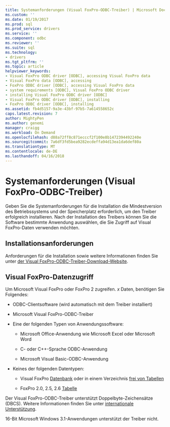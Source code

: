 ```yaml
---
title: Systemanforderungen (Visual FoxPro-ODBC-Treiber) | Microsoft Docs
ms.custom: ''
ms.date: 01/19/2017
ms.prod: sql
ms.prod_service: drivers
ms.service: ''
ms.component: odbc
ms.reviewer: ''
ms.suite: sql
ms.technology:
- drivers
ms.tgt_pltfrm: ''
ms.topic: article
helpviewer_keywords:
- Visual FoxPro ODBC driver [ODBC], accessing Visual FoxPro data
- Visual FoxPro data [ODBC], accessing
- FoxPro ODBC driver [ODBC], accessing Visual FoxPro data
- system requirements [ODBC], Visual FoxPro ODBC driver
- installing Visual FoxPro ODBC driver [ODBC]
- Visual FoxPro ODBC driver [ODBC], installing
- FoxPro ODBC driver [ODBC], installing
ms.assetid: fb4d5157-9a3e-43bf-97b5-7a614558652c
caps.latest.revision: 7
author: MightyPen
ms.author: genemi
manager: craigg
ms.workload: On Demand
ms.openlocfilehash: d88a72ff8c871ecccf2f100e8b1472394492240e
ms.sourcegitcommit: 7a6df3fd5bea9282ecdeffa94d13ea1da6def80a
ms.translationtype: MT
ms.contentlocale: de-DE
ms.lasthandoff: 04/16/2018
---
```

# <a name="system-requirements-visual-foxpro-odbc-driver"></a>Systemanforderungen (Visual FoxPro-ODBC-Treiber)
Geben Sie die Systemanforderungen für die Installation die Mindestversion des Betriebssystems und der Speicherplatz erforderlich, um den Treiber erfolgreich installieren. Nach der Installation des Treibers können Sie die Software bestimmte Anwendung auswählen, die Sie Zugriff auf Visual FoxPro-Daten verwenden möchten.  
  
## <a name="installation-requirements"></a>Installationsanforderungen  
 Anforderungen für die Installation sowie weitere Informationen finden Sie unter [der Visual FoxPro-ODBC-Treiber-Download-Website](http://go.microsoft.com/fwlink/?LinkId=121318).  
  
## <a name="accessing-visual-foxpro-data"></a>Visual FoxPro-Datenzugriff  
 Um Microsoft Visual FoxPro oder FoxPro 2 zugreifen. *x* Daten, benötigen Sie Folgendes:  
  
-   ODBC-Clientsoftware (wird automatisch mit dem Treiber installiert)  
  
-   Microsoft Visual FoxPro-ODBC-Treiber  
  
-   Eine der folgenden Typen von Anwendungssoftware:  
  
    -   Microsoft Office-Anwendung wie Microsoft Excel oder Microsoft Word  
  
    -   C- oder C++-Sprache ODBC-Anwendung  
  
    -   Microsoft Visual Basic-ODBC-Anwendung  
  
-   Keines der folgenden Datentypen:  
  
    -   Visual FoxPro [Datenbank](../../odbc/microsoft/visual-foxpro-terminology.md) oder in einem Verzeichnis [frei von Tabellen](../../odbc/microsoft/visual-foxpro-terminology.md)  
  
    -   FoxPro 2.0, 2.5, 2.6 [Tabelle](../../odbc/microsoft/visual-foxpro-terminology.md)  
  
 Der Visual FoxPro-ODBC-Treiber unterstützt Doppelbyte-Zeichensätze (DBCS). Weitere Informationen finden Sie unter [internationale Unterstützung](../../odbc/microsoft/international-support-visual-foxpro-odbc-driver.md).  
  
 16-Bit Microsoft Windows 3.1-Anwendungen unterstützt der Treiber nicht.
